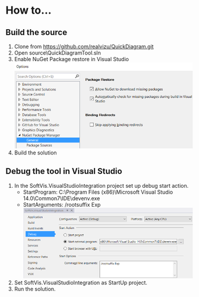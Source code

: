 # How to...

## Build the source
1. Clone from https://github.com/realvizu/QuickDiagram.git
1. Open source\QuickDiagramTool.sln
1. Enable NuGet Package restore in Visual Studio
![Allowing NuGet package restore](images/doc/VSAllowNuGetPackageRestore.png)
1. Build the solution

## Debug the tool in Visual Studio
1. In the SoftVis.VisualStudioIntegration project set up debug start action.
   * StartProgram: C:\Program Files (x86)\Microsoft Visual Studio 14.0\Common7\IDE\devenv.exe
   * StartArguments: /rootsuffix Exp 
![Setting VSIX debug start action](images/doc/SetUpVsixDebugStartAction.png)
1. Set SoftVis.VisualStudioIntegration as StartUp project.
1. Run the solution.
